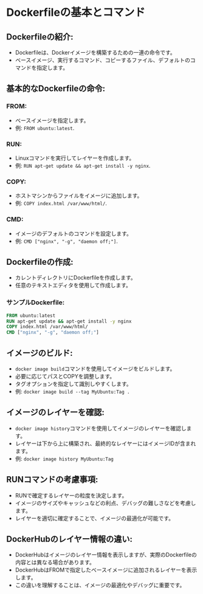 # Dockerfileの基本とコマンド

## Dockerfileの紹介:
- Dockerfileは、Dockerイメージを構築するための一連の命令です。
- ベースイメージ、実行するコマンド、コピーするファイル、デフォルトのコマンドを指定します。

## 基本的なDockerfileの命令:

### FROM:
- ベースイメージを指定します。
- 例: `FROM ubuntu:latest`.

### RUN:
- Linuxコマンドを実行してレイヤーを作成します。
- 例: `RUN apt-get update && apt-get install -y nginx`.

### COPY:
- ホストマシンからファイルをイメージに追加します。
- 例: `COPY index.html /var/www/html/`.

### CMD:
- イメージのデフォルトのコマンドを設定します。
- 例: `CMD ["nginx", "-g", "daemon off;"]`.

## Dockerfileの作成:
- カレントディレクトリにDockerfileを作成します。
- 任意のテキストエディタを使用して作成します。

### サンプルDockerfile:
```Dockerfile
FROM ubuntu:latest
RUN apt-get update && apt-get install -y nginx
COPY index.html /var/www/html/
CMD ["nginx", "-g", "daemon off;"]
```

## イメージのビルド:
- `docker image build`コマンドを使用してイメージをビルドします。
- 必要に応じてパスとCOPYを調整します。
- タグオプションを指定して識別しやすくします。
- 例: `docker image build --tag MyUbuntu:Tag .`

## イメージのレイヤーを確認:
- `docker image history`コマンドを使用してイメージのレイヤーを確認します。
- レイヤーは下から上に構築され、最終的なレイヤーにはイメージIDが含まれます。
- 例: `docker image history MyUbuntu:Tag`

## RUNコマンドの考慮事項:
- RUNで確定するレイヤーの粒度を決定します。
- イメージのサイズやキャッシュなどの利点、デバッグの難しさなどを考慮します。
- レイヤーを適切に確定することで、イメージの最適化が可能です。

## DockerHubのレイヤー情報の違い:
- DockerHubはイメージのレイヤー情報を表示しますが、実際のDockerfileの内容とは異なる場合があります。
- DockerHubはFROMで指定したベースイメージに追加されるレイヤーを表示します。
- この違いを理解することは、イメージの最適化やデバッグに重要です。

